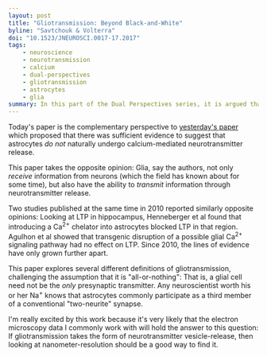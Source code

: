 ```yaml
---
layout: post
title: "Gliotransmission: Beyond Black-and-White"
byline: "Savtchouk & Volterra"
doi: "10.1523/JNEUROSCI.0017-17.2017"
tags:
    - neuroscience
    - neurotransmission
    - calcium
    - dual-perspectives
    - gliotransmission
    - astrocytes
    - glia
summary: In this part of the Dual Perspectives series, it is argued that gliotransmission does take place in natural circumstances in the healthy brain.
---
```


Today's paper is the complementary perspective to [yesterday's paper](http://blog.jordan.matelsky.com/365papers/173/) which proposed that there was sufficient evidence to suggest that astrocytes _do not_ naturally undergo calcium-mediated neurotransmitter release.

This paper takes the opposite opinion: Glia, say the authors, not only _receive_ information from neurons (which the field has known about for some time), but also have the ability to _transmit_ information through neurotransmitter release.

Two studies published at the same time in 2010 reported similarly opposite opinions: Looking at LTP in hippocampus, Henneberger et al found that introducing a Ca<sup>2+</sup> chelator into astrocytes blocked LTP in that region. Agulhon et al showed that transgenic disruption of a possible glial Ca<sup>2+</sup> signaling pathway had no effect on LTP. Since 2010, the lines of evidence have only grown further apart.

This paper explores several different definitions of gliotransmission, challenging the assumption that it is "all-or-nothing": That is, a glial cell need not be the _only_ presynaptic transmitter. Any neuroscientist worth his or her Na<sup>+</sup> knows that astrocytes commonly participate as a third member of a conventional "two-neurite" synapse.

I'm really excited by this work because it's very likely that the electron microscopy data I commonly work with will hold the answer to this question: If gliotransmission takes the form of neurotransmitter vesicle-release, then looking at nanometer-resolution should be a good way to find it.
